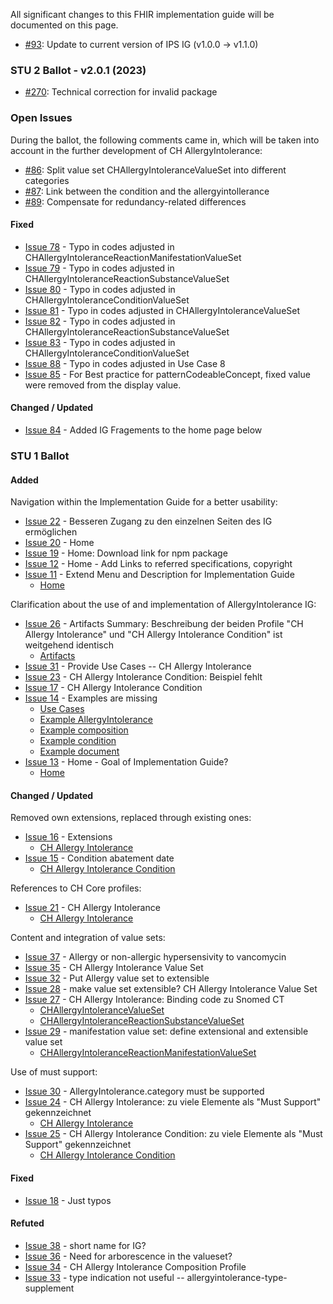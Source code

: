 All significant changes to this FHIR implementation guide will be documented on this page.

* [#93](https://github.com/hl7ch/ch-allergyintolerance/issues/93): Update to current version of IPS IG (v1.0.0 -> v1.1.0)

### STU 2 Ballot - v2.0.1 (2023)

* [#270](https://github.com/hl7ch/ch-core/issues/270): Technical correction for invalid package

### Open Issues
During the ballot, the following comments came in, which will be taken into account in the further development of CH AllergyIntolerance:

* [#86](https://github.com/hl7ch/ch-allergyintolerance/issues/86): Split value set CHAllergyIntoleranceValueSet into different categories
* [#87](https://github.com/hl7ch/ch-allergyintolerance/issues/87): Link between the condition and the allergyintollerance
* [#89](https://github.com/hl7ch/ch-allergyintolerance/issues/89): Compensate for redundancy-related differences

#### Fixed
* [Issue 78](https://github.com/hl7ch/ch-allergyintolerance/issues/78) - Typo in codes adjusted in CHAllergyIntoleranceReactionManifestationValueSet
* [Issue 79](https://github.com/hl7ch/ch-allergyintolerance/issues/79) - Typo in codes adjusted in CHAllergyIntoleranceReactionSubstanceValueSet
* [Issue 80](https://github.com/hl7ch/ch-allergyintolerance/issues/80) - Typo in codes adjusted in CHAllergyIntoleranceConditionValueSet
* [Issue 81](https://github.com/hl7ch/ch-allergyintolerance/issues/81) - Typo in codes adjusted in CHAllergyIntoleranceValueSet
* [Issue 82](https://github.com/hl7ch/ch-allergyintolerance/issues/82) - Typo in codes adjusted in CHAllergyIntoleranceReactionSubstanceValueSet
* [Issue 83](https://github.com/hl7ch/ch-allergyintolerance/issues/83) - Typo in codes adjusted in CHAllergyIntoleranceConditionValueSet
* [Issue 88](https://github.com/hl7ch/ch-allergyintolerance/issues/88) - Typo in codes adjusted in Use Case 8
* [Issue 85](https://github.com/hl7ch/ch-allergyintolerance/issues/85) - For Best practice for patternCodeableConcept, fixed value were removed from the display value.

#### Changed / Updated
* [Issue 84](https://github.com/hl7ch/ch-allergyintolerance/issues/84) - Added IG Fragements to the home page below

### STU 1 Ballot

#### Added
Navigation within the Implementation Guide for a better usability:
* [Issue 22](https://github.com/hl7ch/ch-allergyintolerance/issues/22) - Besseren Zugang zu den einzelnen Seiten des IG ermöglichen
* [Issue 20](https://github.com/hl7ch/ch-allergyintolerance/issues/20) - Home
* [Issue 19](https://github.com/hl7ch/ch-allergyintolerance/issues/19) - Home: Download link for npm package
* [Issue 12](https://github.com/hl7ch/ch-allergyintolerance/issues/12) - Home - Add Links to referred specifications, copyright
* [Issue 11](https://github.com/hl7ch/ch-allergyintolerance/issues/11) - Extend Menu and Description for Implementation Guide
	* [Home](index.html) 

Clarification about the use of and implementation of AllergyIntolerance IG:
* [Issue 26](https://github.com/hl7ch/ch-allergyintolerance/issues/26) - Artifacts Summary: Beschreibung der beiden Profile "CH Allergy Intolerance" und "CH Allergy Intolerance Condition" ist weitgehend identisch
	* [Artifacts](artifacts.html) 
* [Issue 31](https://github.com/hl7ch/ch-allergyintolerance/issues/31) - Provide Use Cases -- CH Allergy Intolerance
* [Issue 23](https://github.com/hl7ch/ch-allergyintolerance/issues/23) - CH Allergy Intolerance Condition: Beispiel fehlt
* [Issue 17](https://github.com/hl7ch/ch-allergyintolerance/issues/17) - CH Allergy Intolerance Condition
* [Issue 14](https://github.com/hl7ch/ch-allergyintolerance/issues/14) - Examples are missing
	* [Use Cases](usecase-english.html) 
	* [Example AllergyIntolerance](StructureDefinition-ch-allergyintolerance-examples.html) 
	* [Example composition](StructureDefinition-ch-allergyintolerance-composition-epr-examples.html) 
	* [Example condition](StructureDefinition-ch-allergyintolerance-condition-examples.html) 
	* [Example document](StructureDefinition-ch-allergyintolerance-document-epr.html) 
* [Issue 13](https://github.com/hl7ch/ch-allergyintolerance/issues/13) - Home - Goal of Implementation Guide?
	* [Home](index.html) 

#### Changed / Updated
Removed own extensions, replaced through existing ones:
* [Issue 16](https://github.com/hl7ch/ch-allergyintolerance/issues/16) - Extensions
	* [CH Allergy Intolerance](StructureDefinition-ch-allergyintolerance.html) 
* [Issue 15](https://github.com/hl7ch/ch-allergyintolerance/issues/15) - Condition abatement date
	* [CH Allergy Intolerance Condition](StructureDefinition-ch-allergyintolerance-condition.html) 

References to CH Core profiles:
* [Issue 21](https://github.com/hl7ch/ch-allergyintolerance/issues/21) - CH Allergy Intolerance
	* [CH Allergy Intolerance](StructureDefinition-ch-allergyintolerance.html) 
	
Content and integration of value sets:
* [Issue 37](https://github.com/hl7ch/ch-allergyintolerance/issues/37) - Allergy or non-allergic hypersensivity to vancomycin
* [Issue 35](https://github.com/hl7ch/ch-allergyintolerance/issues/35) - CH Allergy Intolerance Value Set
* [Issue 32](https://github.com/hl7ch/ch-allergyintolerance/issues/32) - Put Allergy value set to extensible
* [Issue 28](https://github.com/hl7ch/ch-allergyintolerance/issues/28) - make value set extensible? CH Allergy Intolerance Value Set
* [Issue 27](https://github.com/hl7ch/ch-allergyintolerance/issues/27) - CH Allergy Intolerance: Binding code zu Snomed CT
	* [CHAllergyIntoleranceValueSet](ValueSet-CHAllergyIntoleranceValueSet.html) 
	* [CHAllergyIntoleranceReactionSubstanceValueSet](ValueSet-CHAllergyIntoleranceReactionSubstanceValueSet.html) 
* [Issue 29](https://github.com/hl7ch/ch-allergyintolerance/issues/29) - manifestation value set: define extensional and extensible value set
	* [CHAllergyIntoleranceReactionManifestationValueSet](ValueSet-CHAllergyIntoleranceReactionManifestationValueSet.html) 

Use of must support:
* [Issue 30](https://github.com/hl7ch/ch-allergyintolerance/issues/30) - AllergyIntolerance.category must be supported
* [Issue 24](https://github.com/hl7ch/ch-allergyintolerance/issues/24) - CH Allergy Intolerance: zu viele Elemente als "Must Support" gekennzeichnet
	* [CH Allergy Intolerance](StructureDefinition-ch-allergyintolerance.html) 
* [Issue 25](https://github.com/hl7ch/ch-allergyintolerance/issues/25) - CH Allergy Intolerance Condition: zu viele Elemente als "Must Support" gekennzeichnet
	* [CH Allergy Intolerance Condition](StructureDefinition-ch-allergyintolerance-condition.html) 

#### Fixed
* [Issue 18](https://github.com/hl7ch/ch-allergyintolerance/issues/18) - Just typos

#### Refuted
* [Issue 38](https://github.com/hl7ch/ch-allergyintolerance/issues/38) - short name for IG?
* [Issue 36](https://github.com/hl7ch/ch-allergyintolerance/issues/36) - Need for arborescence in the valueset?
* [Issue 34](https://github.com/hl7ch/ch-allergyintolerance/issues/34) - CH Allergy Intolerance Composition Profile
* [Issue 33](https://github.com/hl7ch/ch-allergyintolerance/issues/33) - type indication not useful -- allergyintolerance-type-supplement
